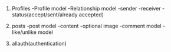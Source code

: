 1. Profiles
    -Profile model
    -Relationship model
        -sender
        -receiver
        -status(accept/sent/already      accepted)
        

2. posts
    -post model
        -content
        -optional image
    -comment model
    -like/unlike model

3. allauth(authentication)
